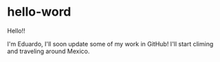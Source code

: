 # hello-word


Hello!!

I'm Eduardo, I'll soon update some of my work in GitHub!
I'll start climing and traveling around Mexico.
